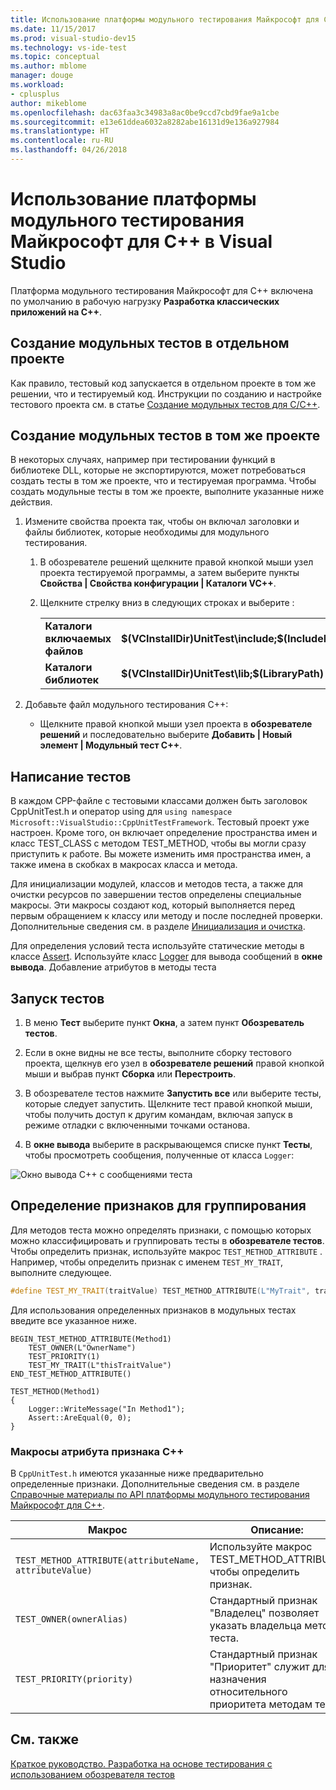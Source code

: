 ```yaml
---
title: Использование платформы модульного тестирования Майкрософт для C++ в Visual Studio
ms.date: 11/15/2017
ms.prod: visual-studio-dev15
ms.technology: vs-ide-test
ms.topic: conceptual
ms.author: mblome
manager: douge
ms.workload:
- cplusplus
author: mikeblome
ms.openlocfilehash: dac63faa3c34983a8ac0be9ccd7cbd9fae9a1cbe
ms.sourcegitcommit: e13e61ddea6032a8282abe16131d9e136a927984
ms.translationtype: HT
ms.contentlocale: ru-RU
ms.lasthandoff: 04/26/2018
---
```

# <a name="use-the-microsoft-unit-testing-framework-for-c-in-visual-studio"></a>Использование платформы модульного тестирования Майкрософт для C++ в Visual Studio

Платформа модульного тестирования Майкрософт для C++ включена по умолчанию в рабочую нагрузку **Разработка классических приложений на C++**.

##  <a name="separate_project"></a> Создание модульных тестов в отдельном проекте
Как правило, тестовый код запускается в отдельном проекте в том же решении, что и тестируемый код. Инструкции по созданию и настройке тестового проекта см. в статье [Создание модульных тестов для C/C++](writing-unit-tests-for-c-cpp.md).

##  <a name="same_project"></a> Создание модульных тестов в том же проекте
В некоторых случаях, например при тестировании функций в библиотеке DLL, которые не экспортируются, может потребоваться создать тесты в том же проекте, что и тестируемая программа. Чтобы создать модульные тесты в том же проекте, выполните указанные ниже действия.

1.  Измените свойства проекта так, чтобы он включал заголовки и файлы библиотек, которые необходимы для модульного тестирования.

    1.  В обозревателе решений щелкните правой кнопкой мыши узел проекта тестируемой программы, а затем выберите пункты **Свойства | Свойства конфигурации | Каталоги VC++**.

    3.  Щелкните стрелку вниз в следующих строках и выберите **<Edit>**:

        |||
        |-|-|
        |**Каталоги включаемых файлов**|**$(VCInstallDir)UnitTest\include;$(IncludePath)**|
        |**Каталоги библиотек**|**$(VCInstallDir)UnitTest\lib;$(LibraryPath)**|

2.  Добавьте файл модульного тестирования С++:

    -   Щелкните правой кнопкой мыши узел проекта в **обозревателе решений** и последовательно выберите **Добавить | Новый элемент | Модульный тест C++**.

## <a name="write-the-tests"></a>Написание тестов
В каждом CPP-файле с тестовыми классами должен быть заголовок CppUnitTest.h и оператор using для `using namespace Microsoft::VisualStudio::CppUnitTestFramework`. Тестовый проект уже настроен. Кроме того, он включает определение пространства имен и класс TEST_CLASS с методом TEST_METHOD, чтобы вы могли сразу приступить к работе. Вы можете изменить имя пространства имен, а также имена в скобках в макросах класса и метода.

Для инициализации модулей, классов и методов теста, а также для очистки ресурсов по завершении тестов определены специальные макросы. Эти макросы создают код, который выполняется перед первым обращением к классу или методу и после последней проверки. Дополнительные сведения см. в разделе [Инициализация и очистка](microsoft-visualstudio-testtools-cppunittestframework-api-reference.md#Initialize_and_cleanup).

Для определения условий теста используйте статические методы в классе [Assert](microsoft-visualstudio-testtools-cppunittestframework-api-reference.md#general_asserts). Используйте класс [Logger](microsoft-visualstudio-testtools-cppunittestframework-api-reference.md#logger) для вывода сообщений в **окне вывода**. Добавление атрибутов в методы теста

## <a name="run-the-tests"></a>Запуск тестов

1.  В меню **Тест** выберите пункт **Окна**, а затем пункт **Обозреватель тестов**.
2. Если в окне видны не все тесты, выполните сборку тестового проекта, щелкнув его узел в **обозревателе решений** правой кнопкой мыши и выбрав пункт **Сборка** или **Перестроить**.

2.  В обозревателе тестов нажмите **Запустить все** или выберите тесты, которые следует запустить. Щелкните тест правой кнопкой мыши, чтобы получить доступ к другим командам, включая запуск в режиме отладки с включенными точками останова.
3. В **окне вывода** выберите в раскрывающемся списке пункт **Тесты**, чтобы просмотреть сообщения, полученные от класса `Logger`:

  ![Окно вывода C++ с сообщениями теста](media/cpp-test-output-window.png "Окно вывода")

## <a name="define-traits-to-enable-grouping"></a>Определение признаков для группирования
Для методов теста можно определять признаки, с помощью которых можно классифицировать и группировать тесты в **обозревателе тестов**. Чтобы определить признак, используйте макрос `TEST_METHOD_ATTRIBUTE` . Например, чтобы определить признак с именем `TEST_MY_TRAIT`, выполните следующее.

```cpp
#define TEST_MY_TRAIT(traitValue) TEST_METHOD_ATTRIBUTE(L"MyTrait", traitValue)
```

 Для использования определенных признаков в модульных тестах введите все указанное ниже.

```
BEGIN_TEST_METHOD_ATTRIBUTE(Method1)
    TEST_OWNER(L"OwnerName")
    TEST_PRIORITY(1)
    TEST_MY_TRAIT(L"thisTraitValue")
END_TEST_METHOD_ATTRIBUTE()

TEST_METHOD(Method1)
{
    Logger::WriteMessage("In Method1");
    Assert::AreEqual(0, 0);
}
```

### <a name="c-trait-attribute-macros"></a>Макросы атрибута признака C++
  В `CppUnitTest.h` имеются указанные ниже предварительно определенные признаки. Дополнительные сведения см. в разделе [Справочные материалы по API платформы модульного тестирования Майкрософт для C++](microsoft-visualstudio-testtools-cppunittestframework-api-reference.md).

|Макрос|Описание:|
|-----------|-----------------|
|`TEST_METHOD_ATTRIBUTE(attributeName, attributeValue)`|Используйте макрос TEST_METHOD_ATTRIBUTE, чтобы определить признак.|
|`TEST_OWNER(ownerAlias)`|Стандартный признак "Владелец" позволяет указать владельца метода теста.|
|`TEST_PRIORITY(priority)`|Стандартный признак "Приоритет" служит для назначения относительного приоритета методам теста.|


## <a name="see-also"></a>См. также
[Краткое руководство. Разработка на основе тестирования с использованием обозревателя тестов](../test/quick-start-test-driven-development-with-test-explorer.md)

